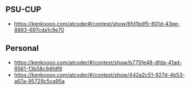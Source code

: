 

## PSU-CUP
- https://kenkoooo.com/atcoder#/contest/show/6fd1bdf5-801d-43ee-8893-697cda1c9e70

## Personal
- https://kenkoooo.com/atcoder/#/contest/show/b775fe48-dfda-41ad-8561-13b58c94fdf8
- https://kenkoooo.com/atcoder/#/contest/show/442a2c51-927d-4b53-a67a-95729c5ca95a

